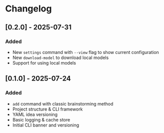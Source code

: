 # Changelog

<!--start-->
## [0.2.0] - 2025-07-31

### Added

- New `settings` command with `--view` flag to show current configuration
- New `download-model` to download local models
- Support for using local models

## [0.1.0] - 2025-07-24

### Added

- `add` command with classic brainstorming method
- Project structure & CLI framework
- YAML idea versioning
- Basic logging & cache store
- Initial CLI banner and versioning

<!--end-->
